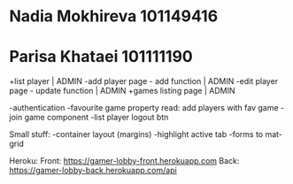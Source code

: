 # Nadia Mokhireva 101149416
# Parisa Khataei 101111190

+list player                             |     ADMIN
-add player page - add function          |     ADMIN
-edit player page - update function      |     ADMIN
+games listing page                      |     ADMIN

-authentication
-favourite game property read: add players with fav game - join game component
-list player logout btn

Small stuff:
-container layout (margins)
-highlight active tab
-forms to mat-grid

Heroku:
Front: https://gamer-lobby-front.herokuapp.com
Back: https://gamer-lobby-back.herokuapp.com/api 